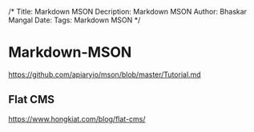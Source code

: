 /*
Title: Markdown MSON
Decription: Markdown MSON
Author: Bhaskar Mangal
Date: 
Tags: Markdown MSON
*/

# Markdown-MSON
https://github.com/apiaryio/mson/blob/master/Tutorial.md

## Flat CMS
https://www.hongkiat.com/blog/flat-cms/
